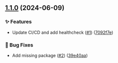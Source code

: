 ## [1.1.0](https://github.com/jovanblazek/ED-Reporter/compare/v1.0.0...v1.1.0) (2024-06-09)


### :sparkles: Features

* Update CI/CD and add healthcheck ([#1](https://github.com/jovanblazek/ED-Reporter/issues/1)) ([7092f7e](https://github.com/jovanblazek/ED-Reporter/commit/7092f7e2ceca64af92bbb12d995b28515f51daf8))


### :bug: Bug Fixes

* Add missing package ([#2](https://github.com/jovanblazek/ED-Reporter/issues/2)) ([39e40aa](https://github.com/jovanblazek/ED-Reporter/commit/39e40aa820dbcb5fe7366fffeeecb0eb815953f8))
